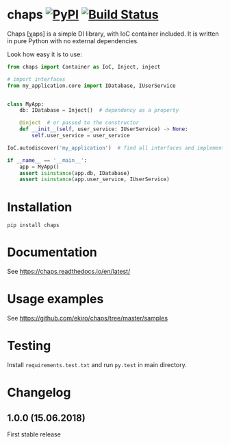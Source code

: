 # chaps [![PyPI](https://img.shields.io/pypi/pyversions/chaps.svg)](https://pypi.python.org/pypi/chaps/) [![Build Status](https://travis-ci.org/ekiro/chaps.svg?branch=master)](https://travis-ci.org/ekiro/chaps)
Chaps [χaps] is a simple DI library, with IoC container included. It is written in pure Python with no external dependencies.

Look how easy it is to use:

```python
from chaps import Container as IoC, Inject, inject

# import interfaces
from my_application.core import IDatabase, IUserService


class MyApp:
    db: IDatabase = Inject()  # dependency as a property

    @inject  # or passed to the constructor
    def __init__(self, user_service: IUserService) -> None:
        self.user_service = user_service

IoC.autodiscover('my_application')  # find all interfaces and implementations

if __name__ == '__main__':
    app = MyApp()
    assert isinstance(app.db, IDatabase)
    assert isinstance(app.user_service, IUserService)
```

# Installation

    pip install chaps

# Documentation

See https://chaps.readthedocs.io/en/latest/

# Usage examples

See https://github.com/ekiro/chaps/tree/master/samples

# Testing

Install `requirements.test.txt` and run `py.test` in main directory.

# Changelog

## 1.0.0 (15.06.2018)

First stable release
